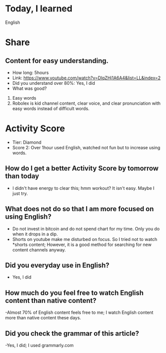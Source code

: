 # Today, I learned 
English

# Share
## Content for easy understanding.
- How long: 5hours
- Link: https://www.youtube.com/watch?v=DlqZHj1A6A4&list=LL&index=2
- Did you understand over 80%:  Yes, I did
- What was good?
1. Easy words
2. Robolex is kid channel content, clear voice, and clear pronunciation with easy words instead of difficult words.

# Activity Score
- Tier: Diamond
- Score 2: Over 1hour used English, watched not fun but to increase using words.

## How do I get a better Activity Score by tomorrow than today
- I didn't have energy to clear this; hmm workout? It isn't easy. Maybe I just try.

## What does not do so that I am more focused on using English?
- Do not invest in bitcoin and do not spend chart for my time. Only you do when it drops in a dip.
- Shorts on youtube make me disturbed on focus. So I tried not to watch *shorts content; However, it is a good method for searching for new content channels anyway.

## Did you everyday use in English?
- Yes, I did

## How much do you feel free to watch English content than native content?
-Almost 70% of English content feels free to me; I watch English content more than native content these days.

## Did you check the grammar of this article?
-Yes, I did; I used grammarly.com 
